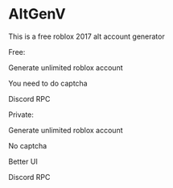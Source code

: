 # AltGenV

This is a free roblox 2017 alt account generator

Free:

Generate unlimited roblox account

You need to do captcha
 
Discord RPC

Private:

Generate unlimited roblox account

No captcha

Better UI

Discord RPC






